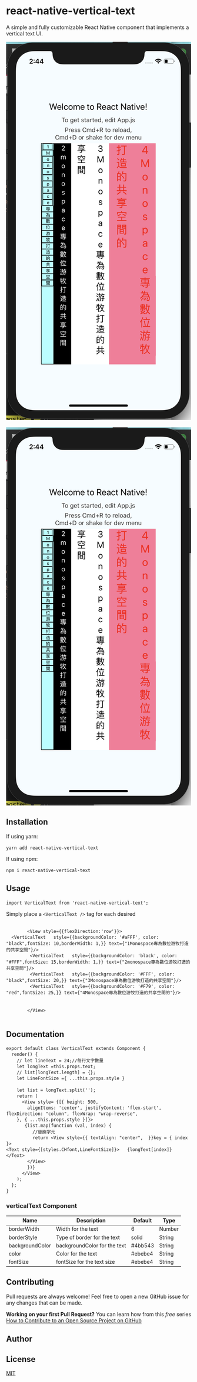 
# react-native-vertical-text
A simple and fully customizable React Native component that
 implements a  vertical text UI. 
<!-- 

Example One             |  Example Two
:-------------------------:|:-------------------------:
![](doc/img/A.png)| ![](doc/img/B.png)
 -->

![altA tag](doc/img/A.png) &nbsp;&nbsp;&nbsp;&nbsp;&nbsp;&nbsp;&nbsp;&nbsp; &nbsp;&nbsp;&nbsp;&nbsp;&nbsp;&nbsp;&nbsp;&nbsp;&nbsp; ![alt tag](doc/img/A.png)


## Installation

If using yarn:

```
yarn add react-native-vertical-text
```

If using npm:

```
npm i react-native-vertical-text
```

## Usage

```
import VerticalText from 'react-native-vertical-text';
```

Simply place a `<VerticalText />` tag for each desired


```

        <View style={{flexDirection:'row'}}>
  <VerticalText   style={{backgroundColor: '#aFFF', color: "black",fontSize: 10,borderWidth: 1,}} text={"1Monospace專為數位游牧打造的共享空間"}/>
         <VerticalText   style={{backgroundColor: 'black', color: "#FFF",fontSize: 15,borderWidth: 1,}} text={"2monospace專為數位游牧打造的共享空間"}/>
         <VerticalText   style={{backgroundColor: '#FFF', color: "black",fontSize: 20,}} text={"3Monospace專為數位游牧打造的共享空間"}/>
         <VerticalText   style={{backgroundColor: '#F79', color: "red",fontSize: 25,}} text={"4Monospace專為數位游牧打造的共享空間的"}/>


        </View>
       
```
<!-- 
### Button Styling Usage
Button container and text are fully customizable using the `nextBtnStyle, nextBtnTextStyle, previousBtnStyle, and previousBtnTextStyle` props.

Example usage to change a buttons text color: 

```
const buttonTextStyle = {
    color: '#393939'
};

return (
    <View style={{flex: 1}}>
        <ProgressSteps>
            <ProgressStep label="First Step" nextBtnTextStyle={buttonTextStyle} previousBtnTextStyle={buttonTextStyle}>
                <View style={{ alignItems: 'center' }}>
                    <Text>This is the content within step 1!</Text>
                </View>
            </ProgressStep>
            <ProgressStep label="Second Step" nextBtnTextStyle={buttonTextStyle} previousBtnTextStyle={buttonTextStyle}>
                <View style={{ alignItems: 'center' }}>
                    <Text>This is the content within step 2!</Text>
                </View>
            </ProgressStep>
        </ProgressSteps>
    </View>
)
``` -->


## Documentation

```
export default class VerticalText extends Component {
  render() {
    // let lineText = 24;//每行文字數量
    let longText =this.props.text;
    // list[longText.length] = {};
    let LineFontSize ={ ...this.props.style }

    let list = longText.split('');
    return (
      <View style= {[{ height: 500,
        alignItems: 'center', justifyContent: 'flex-start', flexDirection: "column", flexWrap: "wrap-reverse", 
    }, { ...this.props.style }]}>
       {list.map(function (val, index) {
          //替換字元
          return <View style={{ textAlign: "center",  }}key = { index }>
<Text style={[styles.CHfont,LineFontSize]}>   {longText[index]}  </Text>
        </View>
        })}
      </View>
    );
  };
}

```

### verticalText Component
| Name                      | Description                              | Default     | Type   |
|---------------------------|------------------------------------------|-------------|--------|
| borderWidth               | Width for the text  | 6           | Number |
| borderStyle               | Type of border for the text     | solid       | String |
| backgroundColor           | backgroundColor for the text | #4bb543     | String |
| color                     | Color for the text       | #ebebe4     | String |
| fontSize                  | fontSize for the text size      | #ebebe4     | String |



## Contributing
Pull requests are always welcome! Feel free to open a new GitHub issue for any changes that can be made.

**Working on your first Pull Request?** You can learn how from this *free* series [How to Contribute to an Open Source Project on GitHub](https://egghead.io/series/how-to-contribute-to-an-open-source-project-on-github)

## Author
<!-- Colby Miller | [https://colbymillerdev.com](https://colbymillerdev.com) -->

## License
[MIT](./LICENSE)
